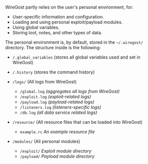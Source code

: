 
WireGost partly relies on the user's personal environment, for:
* User-specific information and configuration.
* Loading and using personal exploit/payload modules.
* Using global variables.
* Storing loot, notes, and other types of data.


The personal environment is, by default, stored in the `~/.wiregost/` directory.
The structure inside is the following:
* `/.global_variables` (stores all global variables used and set in WireGost)
* `/.history` (stores the command history)

* `/logs/`  (All logs from WireGost)
    * `/global.log`     _(aggregates all logs from WireGost)_
    * `/exploit.log`    _(exploit-related logs)_
    * `/payload.log`    _(payload-related logs)_
    * `/listeners.log`  _(listeners-specific logs)_
    * `/db.log`         _(all data service related logs)_

* `/resource/`  (All resource files that can be loaded into WireGost)
    * `example.rc` _An example resource file_

* `/modules/`   (All personal modules)
    * `/exploit/` _Exploit module directory_
    * `/payload/` _Payload module directory_

